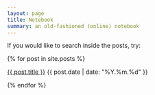 ```yaml
---
layout: page
title: Notebook
summary: an old-fashioned (online) notebook
---
```


If you would like to search inside the posts, try:

<div class="gcse-search">
<script async src="https://cse.google.com/cse.js?cx=f09bf157da7f941a0">
</script>
</div>

{% for post in site.posts %}

<p><a href="{{ post.url }}">{{ post.title }}</a>   
{{ post.date | date: "%Y.%m.%d" }}</p>

{% endfor %}